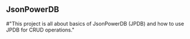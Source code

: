 ## JsonPowerDB
#"This project is all about basics of JsonPowerDB (JPDB) and how to use JPDB for CRUD operations."



